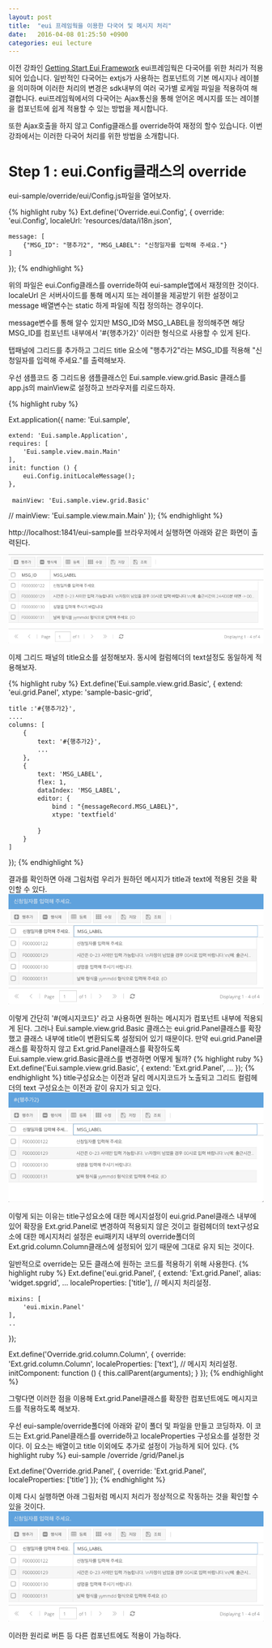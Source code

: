 ```yaml
---
layout: post
title:  "eui 프레임웍을 이용한 다국어 및 메시지 처리"
date:   2016-04-08 01:25:50 +0900
categories: eui lecture
---
```

이전 강좌인 [Getting Start Eui Framework][gettingstart] 
eui프레임웍은 다국어를 위한 처리가 적용되어 있습니다. 일반적인 다국어는 extjs가 사용하는 컴포넌트의
기본 메시지나 레이블을 의미하며 이러한 처리의 변경은 sdk내부의 여러 국가별 로케일 파일을 적용하여 해결합니다.
eui프레임웍에서의 다국어는 Ajax통신을 통해 얻어온 메시지를 또는 레이블을 컴포넌트에 쉽게 적용할 수 있는 방법을 제시합니다.

또한 Ajax호출을 하지 않고 Config클래스를 override하여 재정의 할수 있습니다.
이번 강좌에서는 이러한 다국어 처리를 위한 방법을 소개합니다.

Step 1 : eui.Config클래스의 override
==
eui-sample/override/eui/Config.js파일을 열어보자.

{% highlight ruby %}
Ext.define('Override.eui.Config', {
    override: 'eui.Config',
    localeUrl: 'resources/data/i18n.json',

    message: [
        {"MSG_ID": "행추가2", "MSG_LABEL": "신청일자를 입력해 주세요."}
    ]
});
{% endhighlight %}

위의 파일은 eui.Config클래스를 override하여 eui-sample앱에서 재정의한 것이다.
localeUrl 은 서버사이드를 통해 메시지 또는 레이블을 제공받기 위한 설정이고 message 배열변수는
static 하게 파일에 직접 정의하는 경우이다.

message변수를 통해 알수 있지만 MSG_ID와 MSG_LABEL을 정의해주면 해당 MSG_ID를 컴포넌트 내부에서
'#{행추가2}' 이러한 형식으로 사용할 수 있게 된다.

탭패널에 그리드를 추가하고 그리드 title 요소에 "행추가2"라는 MSG_ID를 적용해 "신청일자를 입력해 주세요."를 출력해보자.

우선 샘플코드 중 그리드용 샘플클래스인 Eui.sample.view.grid.Basic 클래스를 app.js의 mainView로 설정하고 브라우저를 리로드하자.

{% highlight ruby %}

Ext.application({
    name: 'Eui.sample',

    extend: 'Eui.sample.Application',
    requires: [
        'Eui.sample.view.main.Main'
    ],
    init: function () {
        eui.Config.initLocaleMessage();
    },

     mainView: 'Eui.sample.view.grid.Basic'
   // mainView: 'Eui.sample.view.main.Main'
});
{% endhighlight %}

http://localhost:1841/eui-sample를 브라우저에서 실행하면 아래와 같은 화면이 출력된다.


![Alt text](/imgs/2016-04-11_18-20-24.png)

이제 그리드 패널의 title요소를 설정해보자. 동시에 컬럼헤더의 text설정도 동일하게 적용해보자.

{% highlight ruby %}
Ext.define('Eui.sample.view.grid.Basic', {
    extend: 'eui.grid.Panel',
    xtype: 'sample-basic-grid',

    title :'#{행추가2}',
    ....
    columns: [
        {
            text: '#{행추가2}',
            ...
        },
        {
            text: 'MSG_LABEL',
            flex: 1,
            dataIndex: 'MSG_LABEL',
            editor: {
                bind : "{messageRecord.MSG_LABEL}",
                xtype: 'textfield'

            }
        }
    ]    
});
{% endhighlight %}

결과를 확인하면 아래 그림처럼 우리가 원하던 메시지가 title과 text에 적용된 것을 확인할 수 있다.
![Alt text](/imgs/2016-04-11_18-32-04.png)

이렇게 간단히 '#{메시지코드}' 라고 사용하면 원하는 메시지가 컴포넌트 내부에 적용되게 된다.
그러나 Eui.sample.view.grid.Basic 클래스는 eui.grid.Panel클래스를 확장했고 클래스 내부에
title이 변환되도록 설정되어 있기 때문이다.
만약 eui.grid.Panel클래스를 확장하지 않고 Ext.grid.Panel클래스를 확장하도록 Eui.sample.view.grid.Basic클래스를 변경하면
어떻게 될까?
{% highlight ruby %}
Ext.define('Eui.sample.view.grid.Basic', {
    extend: 'Ext.grid.Panel',
    ...
});
{% endhighlight %}
title구성요소는 이전과 달리 메시지코드가 노출되고 그리드 컬럼헤더의 text 구성요소는 이전과 같이 유지가 되고 있다.
![Alt text](/imgs/2016-04-11_18-39-04.png)

이렇게 되는 이유는 title구성요소에 대한 메시지설정이 eui.grid.Panel클래스 내부에 있어 확장을 Ext.grid.Panel로 변경하여
적용되지 않은 것이고 컬럼헤더의 text구성요소에 대한 메시지처리 설정은 eui패키지 내부의 override폴더의 Ext.grid.column.Column클래스에 
설정되어 있기 때문에 그대로 유지 되는 것이다.

일반적으로 override는 모든 클래스에 원하는 코드를 적용하기 위해 사용한다.
{% highlight ruby %}
Ext.define('eui.grid.Panel', {
    extend: 'Ext.grid.Panel',
    alias: 'widget.spgrid',
    ...
    localeProperties: ['title'],    // 메시지 처리설정.

    mixins: [
        'eui.mixin.Panel'
    ],
    ..
});

Ext.define('Override.grid.column.Column', {
    override: 'Ext.grid.column.Column',
    localeProperties: ['text'], // 메시지 처리설정.
    initComponent: function () {
        this.callParent(arguments);
    }
});
{% endhighlight %}

그렇다면 이러한 점을 이용해 Ext.grid.Panel클래스를 확장한 컴포넌트에도 메시지코드를 적용하도록 해보자.

우선 eui-sample/override폴더에 아래와 같이 폴더 및 파일을 만들고 코딩하자. 이 코드는 Ext.grid.Panel클래스를 override하고
localeProperties 구성요소를 설정한 것이다. 이 요소는 배열이고 title 이외에도 추가로 설정이 가능하게 되어 있다.
{% highlight ruby %}
eui-sample
            /override
                    /grid/Panel.js
                         
Ext.define('Override.grid.Panel', {
    override: 'Ext.grid.Panel',
    localeProperties: ['title']
});
{% endhighlight %}

이제 다시 실행하면 아래 그림처럼 메시지 처리가 정상적으로 작동하는 것을 확인할 수 있을 것이다.
![Alt text](/imgs/2016-04-11_18-32-04.png)

이러한 원리로 버튼 등 다른 컴포넌트에도 적용이 가능하다.

[eui-site]: https://github.com/benneykwag/eui

[gettingstart]: http://benneykwag.github.io/jekyll/update/2016/04/07/getting-start.html
